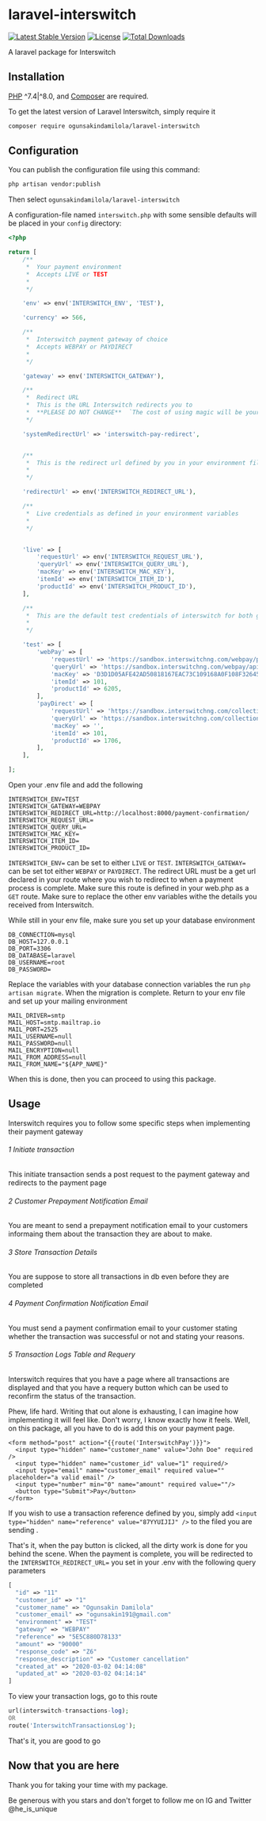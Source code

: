 # laravel-interswitch


[![Latest Stable Version](https://poser.pugx.org/ogunsakindamilola/laravel-interswitch/v/stable.svg)](https://packagist.org/packages/ogunsakindamilola/laravel-interswitch)
[![License](https://poser.pugx.org/ogunsakindamilola/laravel-interswitch/license.svg)](LICENSE.md)
[![Total Downloads](https://img.shields.io/packagist/dt/ogunsakindamilola/laravel-interswitch.svg?style=flat-square)](https://packagist.org/packages/ogunsakindamilola/laravel-interswitch)

A laravel package for Interswitch

## Installation

[PHP](https://php.net) ^7.4|^8.0, and [Composer](https://getcomposer.org) are required.

To get the latest version of Laravel Interswitch, simply require it

```bash
composer require ogunsakindamilola/laravel-interswitch
```

## Configuration

You can publish the configuration file using this command:
```bash
php artisan vendor:publish
```
Then select `ogunsakindamilola/laravel-interswitch`

A configuration-file named `interswitch.php` with some sensible defaults will be placed in your `config` directory:

```php
<?php

return [
    /**
     *  Your payment environment
     *  Accepts LIVE or TEST
     *
     */

    'env' => env('INTERSWITCH_ENV', 'TEST'),

    'currency' => 566,

    /**
     *  Interswitch payment gateway of choice
     *  Accepts WEBPAY or PAYDIRECT
     *
     */

    'gateway' => env('INTERSWITCH_GATEWAY'),

    /**
     *  Redirect URL
     *  This is the URL Interswitch redirects you to
     *  **PLEASE DO NOT CHANGE**  `The cost of using magic will be your soul`
     */

    'systemRedirectUrl' => 'interswitch-pay-redirect',


    /**
     *  This is the redirect url defined by you in your environment file
     *
     */

    'redirectUrl' => env('INTERSWITCH_REDIRECT_URL'),

    /**
     *  Live credentials as defined in your environment variables
     *
     */


    'live' => [
        'requestUrl' => env('INTERSWITCH_REQUEST_URL'),
        'queryUrl' => env('INTERSWITCH_QUERY_URL'),
        'macKey' => env('INTERSWITCH_MAC_KEY'),
        'itemId' => env('INTERSWITCH_ITEM_ID'),
        'productId' => env('INTERSWITCH_PRODUCT_ID'),
    ],

    /**
     *  This are the default test credentials of interswitch for both gateways
     *
     */

    'test' => [
        'webPay' => [
            'requestUrl' => 'https://sandbox.interswitchng.com/webpay/pay',
            'queryUrl' => 'https://sandbox.interswitchng.com/webpay/api/v1/gettransaction.json',
            'macKey' => 'D3D1D05AFE42AD50818167EAC73C109168A0F108F32645C8B59E897FA930DA44F9230910DAC9E20641823799A107A02068F7BC0F4CC41D2952E249552255710F',
            'itemId' => 101,
            'productId' => 6205,
        ],
        'payDirect' => [
            'requestUrl' => 'https://sandbox.interswitchng.com/collections/w/pay',
            'queryUrl' => 'https://sandbox.interswitchng.com/collections/api/v1/gettransaction.json',
            'macKey' => '',
            'itemId' => 101,
            'productId' => 1706,
        ],
    ],

];
```
Open your .env file and add the following 

```dotenv
INTERSWITCH_ENV=TEST
INTERSWITCH_GATEWAY=WEBPAY
INTERSWITCH_REDIRECT_URL=http://localhost:8000/payment-confirmation/
INTERSWITCH_REQUEST_URL=
INTERSWITCH_QUERY_URL=
INTERSWITCH_MAC_KEY=
INTERSWITCH_ITEM_ID=
INTERSWITCH_PRODUCT_ID=
````
`INTERSWITCH_ENV=` can be set to either `LIVE` or `TEST`.
`INTERSWITCH_GATEWAY=` can be set tot either `WEBPAY` or `PAYDIRECT`.
The redirect URL must be a get url declared in your route where you  wish to redirect to when a payment process is complete.
Make sure this route is defined in your web.php as a `GET` route. Make sure to replace the other env variables withe the details you received from Interswitch.

While still in your env file, make sure you set up your database environment
```dotenv
DB_CONNECTION=mysql
DB_HOST=127.0.0.1
DB_PORT=3306
DB_DATABASE=laravel
DB_USERNAME=root
DB_PASSWORD=
````
Replace the variables with your database connection variables the run `php artisan migrate`. When the migration is complete. Return to your env file and set up your mailing environment

```dotenv
MAIL_DRIVER=smtp
MAIL_HOST=smtp.mailtrap.io
MAIL_PORT=2525
MAIL_USERNAME=null
MAIL_PASSWORD=null
MAIL_ENCRYPTION=null
MAIL_FROM_ADDRESS=null
MAIL_FROM_NAME="${APP_NAME}"
````
When this is done, then you can proceed to using this package.

## Usage
Interswitch requires you to follow some specific steps when implementing their payment gateway
###### 1 Initiate transaction
This initiate transaction sends a post request to the payment gateway and redirects to the payment page
###### 2 Customer Prepayment Notification Email
You are meant to send a prepayment notification email to your customers informaing them about the transaction they are about to make.
###### 3 Store Transaction Details
You are suppose to store all transactions in db even before they are completed
###### 4 Payment Confirmation Notification Email
You must send a payment confirmation email to your customer stating whether the transaction was successful or not and stating your reasons.
###### 5  Transaction Logs Table and Requery
Interswitch requires that you have a page where all transactions are displayed and that you have a requery button which can be used to reconfirm the status of the transaction.


Phew, life hard. Writing that out alone is exhausting, I can imagine how implementing it will feel like. 
Don't worry, I know exactly how it feels. Well, on this package, all you have to do is add this on your payment page.

```blade
<form method="post" action="{{route('InterswitchPay')}}">
  <input type="hidden" name="customer_name" value="John Doe" required />
  <input type="hidden" name="customer_id" value="1" required/>
  <input type="email" name="customer_email" required value="" placeholder="a valid email" />
  <input type="number" min="0" name="amount" required value=""/>
  <button type="Submit">Pay</button>
</form>
```
If you wish to use a transaction reference defined by you, simply add `<input type="hidden" name="reference" value="87YYUIJIJ" />` to the filed you are sending .

That's it, when the pay button is clicked, all the dirty work is done for you behind the scene. When the payment is complete, you will be redirected to the `INTERSWITCH_REDIRECT_URL=` you set in your .env with the following query parameters 
````php
[
  "id" => "11"
  "customer_id" => "1"
  "customer_name" => "Ogunsakin Damilola"
  "customer_email" => "ogunsakin191@gmail.com"
  "environment" => "TEST"
  "gateway" => "WEBPAY"
  "reference" => "5E5C880D78133"
  "amount" => "90000"
  "response_code" => "Z6"
  "response_description" => "Customer cancellation"
  "created_at" => "2020-03-02 04:14:08"
  "updated_at" => "2020-03-02 04:14:14"
]
````

To view your transaction logs, go to this route
```php 
url(interswitch-transactions-log);
OR
route('InterswitchTransactionsLog');
```

That's it, you are good to go

## Now that you are here
Thank you for taking your time with my package. 

Be generous with you stars and don't forget to follow me on IG and Twitter 
@he_is_unique

